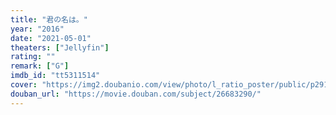 ```yaml
---
title: "君の名は。"
year: "2016"
date: "2021-05-01"
theaters: ["Jellyfin"]
rating: ""
remark: ["G"]
imdb_id: "tt5311514"
cover: "https://img2.doubanio.com/view/photo/l_ratio_poster/public/p2910701461.jpg"
douban_url: "https://movie.douban.com/subject/26683290/"
---
```

